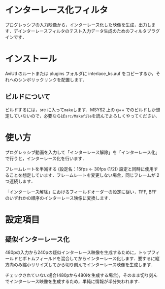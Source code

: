 # インターレース化フィルタ

プログレッシブの入力映像から，インターレース化した映像を生成，出力します．デインターレースフィルタのテスト入力データ生成のためのフィルタプラグインです．

# インストール
AviUtl のルートまたは plugins フォルダに interlace_ks.auf をコピーするか，それへのシンボリックリンクを配置します．

## ビルドについて
ビルドするには，src に入って`make`します．MSYS2 上の g++ でのビルドしか想定していないので，必要ならば`src/Makefile`を読んでよろしくやってください．

# 使い方
プログレッシブ動画を入力して「インターレース解除」を「インターレース化」で行うと，インターレース化を行います．

フレームレートを半減する (設定名：15fps <- 30fps (1/2)) 設定と同時に使用することを想定しています．フレームレートを変更しない場合，同じフレームが 2 つ連続します．

「インターレース解除」におけるフィールドオーダーの設定に従い，TFF, BFF のいずれかの順序のインターレース映像に変換します．

# 設定項目
## 疑似インターレース化
480pの入力から240pの疑似インターレース映像を生成するために，トップフィールドとボトムフィールドを混合してからインターレース化します．要するに縦方向のみ縮小リサイズしてから切り刻んでインターレース映像を生成します．

チェックされていない場合(480pから480iを生成する場合)，そのまま切り刻んでインターレース映像を生成するため，単純に情報が半分失われます．
